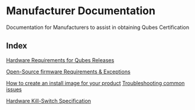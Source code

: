 <h1>Manufacturer Documentation</h1>

Documentation for Manufacturers to assist in obtaining Qubes Certification

<h2>Index</h2>

[Hardware Requirements for Qubes Releases]()

[Open-Source firmware Requirements & Exceptions]()


[How to create an install image for your product]() 
[Troubleshooting common issues]()


[Hardware Kill-Switch Specification]()
